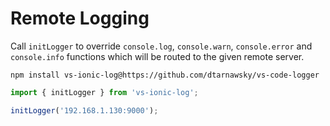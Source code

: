 # Remote Logging

Call `initLogger` to override `console.log`, `console.warn`, `console.error` and `console.info` functions which will be routed to the given remote server.

```shell
npm install vs-ionic-log@https://github.com/dtarnawsky/vs-code-logger
```

```typescript
import { initLogger } from 'vs-ionic-log';

initLogger('192.168.1.130:9000');
```


